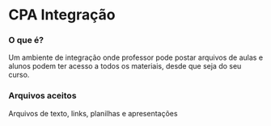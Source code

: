 <html>
<h1>CPA Integração</h1>

<h3>O que é?</h3>

<p>Um ambiente de integração onde professor pode postar arquivos de aulas e alunos podem ter acesso a todos os materiais, desde que seja do seu curso.</p>

<h3>Arquivos aceitos</h3>

<p>Arquivos de texto, links, planilhas e apresentações
</html>
